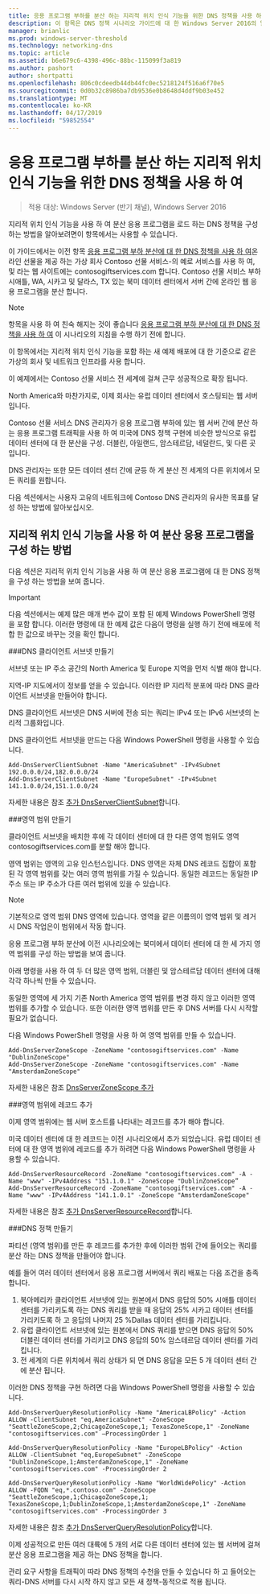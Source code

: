 ```yaml
---
title: 응용 프로그램 부하를 분산 하는 지리적 위치 인식 기능을 위한 DNS 정책을 사용 하 여
description: 이 항목은 DNS 정책 시나리오 가이드에 대 한 Windows Server 2016의 일부
manager: brianlic
ms.prod: windows-server-threshold
ms.technology: networking-dns
ms.topic: article
ms.assetid: b6e679c6-4398-496c-88bc-115099f3a819
ms.author: pashort
author: shortpatti
ms.openlocfilehash: 806c0cdeedb44db44fc0ec5218124f516a6f70e5
ms.sourcegitcommit: 0d0b32c8986ba7db9536e0b8648d4ddf9b03e452
ms.translationtype: MT
ms.contentlocale: ko-KR
ms.lasthandoff: 04/17/2019
ms.locfileid: "59852554"
---
```

# <a name="use-dns-policy-for-application-load-balancing-with-geo-location-awareness"></a>응용 프로그램 부하를 분산 하는 지리적 위치 인식 기능을 위한 DNS 정책을 사용 하 여

>적용 대상: Windows Server (반기 채널), Windows Server 2016

지리적 위치 인식 기능을 사용 하 여 분산 응용 프로그램을 로드 하는 DNS 정책을 구성 하는 방법을 알아보려면이 항목에서는 사용할 수 있습니다.

이 가이드에서는 이전 항목 [응용 프로그램 부하 분산에 대 한 DNS 정책을 사용 하 여](https://technet.microsoft.com/windows-server-docs/networking/dns/deploy/app-lb)온라인 선물을 제공 하는 가상 회사 Contoso 선물 서비스-의 예로 서비스를 사용 하 여, 및 라는 웹 사이트에는 contosogiftservices.com 합니다. Contoso 선물 서비스 부하 시애틀, WA, 시카고 및 달라스, TX 있는 북미 데이터 센터에서 서버 간에 온라인 웹 응용 프로그램을 분산 합니다.

>[!NOTE]
>항목을 사용 하 여 친숙 해지는 것이 좋습니다 [응용 프로그램 부하 분산에 대 한 DNS 정책을 사용 하 여](https://technet.microsoft.com/windows-server-docs/networking/dns/deploy/app-lb) 이 시나리오의 지침을 수행 하기 전에 합니다.

이 항목에서는 지리적 위치 인식 기능을 포함 하는 새 예제 배포에 대 한 기준으로 같은 가상의 회사 및 네트워크 인프라를 사용 합니다.

이 예제에서는 Contoso 선물 서비스 전 세계에 걸쳐 근무 성공적으로 확장 됩니다.

North America와 마찬가지로, 이제 회사는 유럽 데이터 센터에서 호스팅되는 웹 서버입니다.

Contoso 선물 서비스 DNS 관리자가 응용 프로그램 부하에 있는 웹 서버 간에 분산 하는 응용 프로그램 트래픽을 사용 하 여 미국에 DNS 정책 구현에 비슷한 방식으로 유럽 데이터 센터에 대 한 분산을 구성. 더블린, 아일랜드, 암스테르담, 네덜란드, 및 다른 곳입니다.

DNS 관리자는 또한 모든 데이터 센터 간에 균등 하 게 분산 전 세계의 다른 위치에서 모든 쿼리를 원합니다.

다음 섹션에서는 사용자 고유의 네트워크에 Contoso DNS 관리자의 유사한 목표를 달성 하는 방법에 알아보십시오.

## <a name="how-to-configure-application-load-balancing-with-geo-location-awareness"></a>지리적 위치 인식 기능을 사용 하 여 분산 응용 프로그램을 구성 하는 방법

다음 섹션은 지리적 위치 인식 기능을 사용 하 여 분산 응용 프로그램에 대 한 DNS 정책을 구성 하는 방법을 보여 줍니다.

>[!IMPORTANT]
>다음 섹션에서는 예제 많은 매개 변수 값이 포함 된 예제 Windows PowerShell 명령을 포함 합니다. 이러한 명령에 대 한 예제 값은 다음이 명령을 실행 하기 전에 배포에 적합 한 값으로 바꾸는 것을 확인 합니다.

###<a name="bkmk_clientsubnets"></a>DNS 클라이언트 서브넷 만들기

서브넷 또는 IP 주소 공간의 North America 및 Europe 지역을 먼저 식별 해야 합니다.

지역-IP 지도에서이 정보를 얻을 수 있습니다. 이러한 IP 지리적 분포에 따라 DNS 클라이언트 서브넷을 만들어야 합니다.

DNS 클라이언트 서브넷은 DNS 서버에 전송 되는 쿼리는 IPv4 또는 IPv6 서브넷의 논리적 그룹화입니다.

DNS 클라이언트 서브넷을 만드는 다음 Windows PowerShell 명령을 사용할 수 있습니다. 

    
    Add-DnsServerClientSubnet -Name "AmericaSubnet" -IPv4Subnet 192.0.0.0/24,182.0.0.0/24
    Add-DnsServerClientSubnet -Name "EuropeSubnet" -IPv4Subnet 141.1.0.0/24,151.1.0.0/24
    
자세한 내용은 참조 [추가 DnsServerClientSubnet](https://docs.microsoft.com/powershell/module/dnsserver/add-dnsserverclientsubnet?view=win10-ps)합니다.

###<a name="bkmk_zscopes2"></a>영역 범위 만들기

클라이언트 서브넷을 배치한 후에 각 데이터 센터에 대 한 다른 영역 범위도 영역 contosogiftservices.com를 분할 해야 합니다.

영역 범위는 영역의 고유 인스턴스입니다. DNS 영역은 자체 DNS 레코드 집합이 포함 된 각 영역 범위를 갖는 여러 영역 범위를 가질 수 있습니다. 동일한 레코드는 동일한 IP 주소 또는 IP 주소가 다른 여러 범위에 있을 수 있습니다.

>[!NOTE]
>기본적으로 영역 범위 DNS 영역에 있습니다. 영역을 같은 이름의이 영역 범위 및 레거시 DNS 작업은이 범위에서 작동 합니다.

응용 프로그램 부하 분산에 이전 시나리오에는 북미에서 데이터 센터에 대 한 세 가지 영역 범위를 구성 하는 방법을 보여 줍니다.

아래 명령을 사용 하 여 두 더 많은 영역 범위, 더블린 및 암스테르담 데이터 센터에 대해 각각 하나씩 만들 수 있습니다. 

동일한 영역에 세 가지 기존 North America 영역 범위를 변경 하지 않고 이러한 영역 범위를 추가할 수 있습니다. 또한 이러한 영역 범위를 만든 후 DNS 서버를 다시 시작할 필요가 없습니다.

다음 Windows PowerShell 명령을 사용 하 여 영역 범위를 만들 수 있습니다.

    
    Add-DnsServerZoneScope -ZoneName "contosogiftservices.com" -Name "DublinZoneScope"
    Add-DnsServerZoneScope -ZoneName "contosogiftservices.com" -Name "AmsterdamZoneScope"
    

자세한 내용은 참조 [DnsServerZoneScope 추가](https://docs.microsoft.com/powershell/module/dnsserver/add-dnsserverzonescope?view=win10-ps)

###<a name="bkmk_records2"></a>영역 범위에 레코드 추가

이제 영역 범위에는 웹 서버 호스트를 나타내는 레코드를 추가 해야 합니다.

미국 데이터 센터에 대 한 레코드는 이전 시나리오에서 추가 되었습니다. 유럽 데이터 센터에 대 한 영역 범위에 레코드를 추가 하려면 다음 Windows PowerShell 명령을 사용할 수 있습니다.
 
    
    Add-DnsServerResourceRecord -ZoneName "contosogiftservices.com" -A -Name "www" -IPv4Address "151.1.0.1" -ZoneScope "DublinZoneScope”
    Add-DnsServerResourceRecord -ZoneName "contosogiftservices.com" -A -Name "www" -IPv4Address "141.1.0.1" -ZoneScope "AmsterdamZoneScope"
    

자세한 내용은 참조 [추가 DnsServerResourceRecord](https://docs.microsoft.com/powershell/module/dnsserver/add-dnsserverresourcerecord?view=win10-ps)합니다.

###<a name="bkmk_policies2"></a>DNS 정책 만들기

파티션 (영역 범위)를 만든 후 레코드를 추가한 후에 이러한 범위 간에 들어오는 쿼리를 분산 하는 DNS 정책을 만들어야 합니다.

예를 들어 여러 데이터 센터에서 응용 프로그램 서버에서 쿼리 배포는 다음 조건을 충족 합니다.

1. 북아메리카 클라이언트 서브넷에 있는 원본에서 DNS 응답의 50% 시애틀 데이터 센터를 가리키도록 하는 DNS 쿼리를 받을 때 응답의 25% 시카고 데이터 센터를 가리키도록 하 고 응답의 나머지 25 %Dallas 데이터 센터를 가리킵니다.
2. 유럽 클라이언트 서브넷에 있는 원본에서 DNS 쿼리를 받으면 DNS 응답의 50% 더블린 데이터 센터를 가리키고 DNS 응답의 50% 암스테르담 데이터 센터를 가리킵니다.
3. 전 세계의 다른 위치에서 쿼리 상태가 되 면 DNS 응답을 모든 5 개 데이터 센터 간에 분산 됩니다.

이러한 DNS 정책을 구현 하려면 다음 Windows PowerShell 명령을 사용할 수 있습니다.

    
    Add-DnsServerQueryResolutionPolicy -Name "AmericaLBPolicy" -Action ALLOW -ClientSubnet "eq,AmericaSubnet" -ZoneScope "SeattleZoneScope,2;ChicagoZoneScope,1; TexasZoneScope,1" -ZoneName "contosogiftservices.com" –ProcessingOrder 1
    
    Add-DnsServerQueryResolutionPolicy -Name "EuropeLBPolicy" -Action ALLOW -ClientSubnet "eq,EuropeSubnet" -ZoneScope "DublinZoneScope,1;AmsterdamZoneScope,1" -ZoneName "contosogiftservices.com" -ProcessingOrder 2
    
    Add-DnsServerQueryResolutionPolicy -Name "WorldWidePolicy" -Action ALLOW -FQDN "eq,*.contoso.com" -ZoneScope "SeattleZoneScope,1;ChicagoZoneScope,1; TexasZoneScope,1;DublinZoneScope,1;AmsterdamZoneScope,1" -ZoneName "contosogiftservices.com" -ProcessingOrder 3
    
    

자세한 내용은 참조 [추가 DnsServerQueryResolutionPolicy](https://docs.microsoft.com/powershell/module/dnsserver/add-dnsserverqueryresolutionpolicy?view=win10-ps)합니다.

이제 성공적으로 만든 여러 대륙에 5 개의 서로 다른 데이터 센터에 있는 웹 서버에 걸쳐 분산 응용 프로그램을 제공 하는 DNS 정책을 합니다.

관리 요구 사항을 트래픽이 따라 DNS 정책의 수천을 만들 수 있습니다 하 고 들어오는 쿼리-DNS 서버를 다시 시작 하지 않고 모든 새 정책-동적으로 적용 됩니다.
